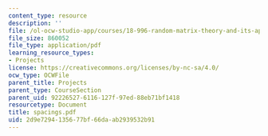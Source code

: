 ```yaml
---
content_type: resource
description: ''
file: /ol-ocw-studio-app/courses/18-996-random-matrix-theory-and-its-applications-spring-2004/2d9e7294135677bf66daab2939532b91_spacings.pdf
file_size: 860052
file_type: application/pdf
learning_resource_types:
- Projects
license: https://creativecommons.org/licenses/by-nc-sa/4.0/
ocw_type: OCWFile
parent_title: Projects
parent_type: CourseSection
parent_uid: 92226527-6116-127f-97ed-88eb71bf1418
resourcetype: Document
title: spacings.pdf
uid: 2d9e7294-1356-77bf-66da-ab2939532b91
---
```

